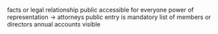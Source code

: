 facts or legal relationship public
accessible for everyone
power of representation -> attorneys public
entry is mandatory
list of members or directors
annual accounts visible
